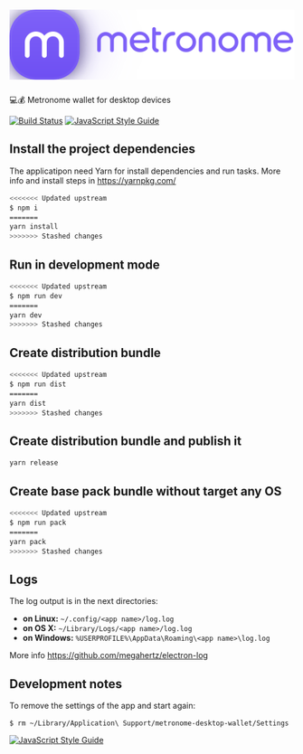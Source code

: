 <h1 align="center">
  <img src="./public/images/banner.svg" alt="metronome wallet">
</h1>

💻💰 Metronome wallet for desktop devices

[![Build Status](https://travis-ci.com/MetronomeToken/metronome-desktop-wallet.svg?token=zFtwnjoHbEAEPUQyswR1&branch=master)](https://travis-ci.com/MetronomeToken/metronome-desktop-wallet)
[![JavaScript Style Guide](https://img.shields.io/badge/code_style-standard-brightgreen.svg)](https://standardjs.com)


## Install the project dependencies
The applicatipon need Yarn for install dependencies and run tasks. 
More info and install steps in https://yarnpkg.com/

```bash
<<<<<<< Updated upstream
$ npm i
=======
yarn install
>>>>>>> Stashed changes
```

## Run in development mode

```bash
<<<<<<< Updated upstream
$ npm run dev
=======
yarn dev
>>>>>>> Stashed changes
```

## Create distribution bundle

```bash
<<<<<<< Updated upstream
$ npm run dist
=======
yarn dist
>>>>>>> Stashed changes
```

## Create distribution bundle and publish it

```bash
yarn release
```

## Create base pack bundle without target any OS

```bash
<<<<<<< Updated upstream
$ npm run pack
=======
yarn pack
>>>>>>> Stashed changes
```

## Logs

The log output is in the next directories:

 * **on Linux:** `~/.config/<app name>/log.log`
 * **on OS X:** `~/Library/Logs/<app name>/log.log`
 * **on Windows:** `%USERPROFILE%\AppData\Roaming\<app name>\log.log`

More info https://github.com/megahertz/electron-log

## Development notes

To remove the settings of the app and start again:

```
$ rm ~/Library/Application\ Support/metronome-desktop-wallet/Settings
```

[![JavaScript Style Guide](https://cdn.rawgit.com/standard/standard/master/badge.svg)](https://github.com/standard/standard)
